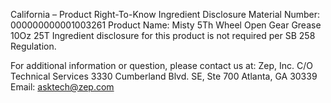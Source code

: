  
 
 
California – Product Right-To-Know Ingredient Disclosure 
Material Number: 000000000001003261 
Product Name: Misty 5Th Wheel Open Gear Grease 10Oz 25T 
Ingredient disclosure for this product is not required per SB 258 Regulation. 
 
For additional information or question, please contact us at: 
Zep, Inc. 
C/O Technical Services 
3330 Cumberland Blvd. SE, Ste 700 
Atlanta, GA 30339 
Email: asktech@zep.com 
 
 
 
 
